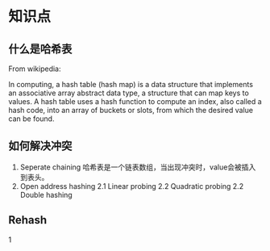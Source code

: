 # 知识点
## 什么是哈希表
From wikipedia:

In computing, a hash table (hash map) is a data structure that implements an associative array abstract data type, a structure that can map keys to values. A hash table uses a hash function to compute an index, also called a hash code, into an array of buckets or slots, from which the desired value can be found.
## 如何解决冲突
1. Seperate chaining
哈希表是一个链表数组，当出现冲突时，value会被插入到表头。
2. Open address hashing
2.1 Linear probing
2.2 Quadratic probing
2.2 Double hashing
## Rehash 
1
